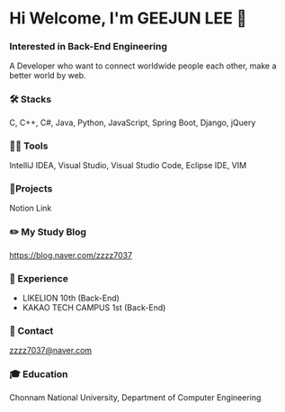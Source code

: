# Hi Welcome, I'm GEEJUN LEE 👋
### Interested in Back-End Engineering

A Developer who want to connect worldwide people each other, make a better world by web.

### 🛠️ Stacks

C, C++, C#, Java, Python, JavaScript, Spring Boot, Django, jQuery

### 💪🏼 Tools

IntelliJ IDEA, Visual Studio, Visual Studio Code, Eclipse IDE, VIM

### 📱Projects

Notion Link

### ✏️ My Study Blog

<https://blog.naver.com/zzzz7037>

### 🚩 Experience

- LIKELION 10th (Back-End)
- KAKAO TECH CAMPUS 1st (Back-End)

### 📧 Contact

zzzz7037@naver.com

### 🎓 Education

Chonnam National University, Department of Computer Engineering

<!--
**dnjfqhd12345/dnjfqhd12345** is a ✨ _special_ ✨ repository because its `README.md` (this file) appears on your GitHub profile.

Here are some ideas to get you started:

- 🔭 I’m currently working on ...
- 🌱 I’m currently learning ...
- 👯 I’m looking to collaborate on ...
- 🤔 I’m looking for help with ...
- 💬 Ask me about ...
- 📫 How to reach me: ...
- 😄 Pronouns: ...
- ⚡ Fun fact: ...
-->
